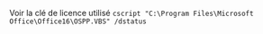 Voir la clé de licence utilisé
`cscript "C:\Program Files\Microsoft Office\Office16\OSPP.VBS" /dstatus`
